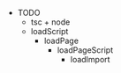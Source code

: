 


- TODO 
    - tsc + node  
    - loadScript
        - loadPage
            - loadPageScript
                - loadImport
        